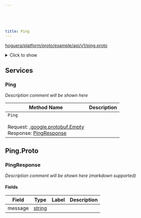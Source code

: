 ```yaml
---





title: Ping
---
```

<!-- ------  Overall Reference ------ -->

[hoguera/platform/proto/example/api/v1/ping.proto](#hoguera/platform/proto/example/api/v1/ping.proto)
<details>
<summary>Click to show</summary>

### Messages
  - [PingResponse](#hoguera.platform.example.api.v1.PingResponse)

### Enums


</details>


<!-- ------  Service and Methods ------ -->
## Services


### Ping
*Description comment will be shown here*

| Method Name | Description |
| ----------- | ------------|
| `Ping` <br /><br /> Request: [.google.protobuf.Empty](#google.protobuf.Empty) <br /> Response: [PingResponse](#google.protobuf.Empty) | <para></para> |






<a name="hoguera/platform/proto/example/api/v1/ping.proto"></a>

<!-- ------  Filename ------ -->
## Ping.Proto


<!-- ------  Messages ------ -->
<a name="hoguera.platform.example.api.v1.PingResponse"></a>
### PingResponse
*Description comment will be shown here (markdown supported)*


#### Fields

| Field | Type | Label | Description |
| ----- | ---- | ----- | ----------- |
| message | [string](#string) |  | <para></para> |





<!-- ------  Enums ------ -->



